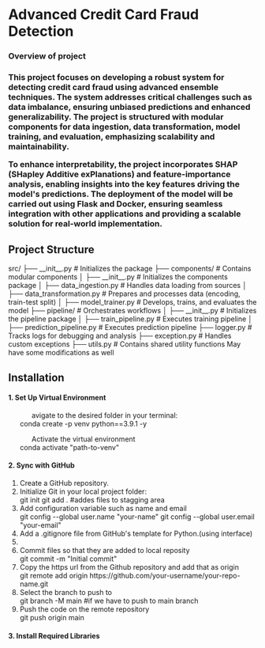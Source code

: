 <h1>Advanced Credit Card Fraud Detection</h1>
<h3>Overview of project<h3>
<p>This project focuses on developing a robust system for detecting credit card fraud using advanced ensemble techniques. The system addresses critical challenges such as data imbalance, ensuring unbiased predictions and enhanced generalizability. The project is structured with modular components for data ingestion, data transformation, model training, and evaluation, emphasizing scalability and maintainability.</p>
<p> To enhance interpretability, the project incorporates SHAP (SHapley Additive exPlanations) and feature-importance analysis, enabling insights into the key features driving the model's predictions. The deployment of the model will be carried out using Flask and Docker, ensuring seamless integration with other applications and providing a scalable solution for real-world implementation.</p>
<h2>Project Structure</h2>
src/
├── __init__.py              # Initializes the package
├── components/              # Contains modular components
│   ├── __init__.py          # Initializes the components package
│   ├── data_ingestion.py    # Handles data loading from sources
│   ├── data_transformation.py # Prepares and processes data (encoding, train-test split)
│   ├── model_trainer.py     # Develops, trains, and evaluates the model
├── pipeline/                # Orchestrates workflows
│   ├── __init__.py          # Initializes the pipeline package
│   ├── train_pipeline.py    # Executes training pipeline
│   ├── prediction_pipeline.py # Executes prediction pipeline
├── logger.py                # Tracks logs for debugging and analysis
├── exception.py             # Handles custom exceptions
├── utils.py                 # Contains shared utility functions
May have some modifications as well

<h2>Installation</h1>
<h4>1. Set Up Virtual Environment</h4>
<ol>
    <ul>avigate to the desired folder in your terminal:</ul>
    conda create -p venv python==3.9.1 -y
    <ul>Activate the virtual environment</ul>
    conda activate "path-to-venv"
</ol>
<h4>2. Sync with GitHub</h4>
<ol>
    <li>Create a GitHub repository.</li>
    <li>Initialize Git in your local project folder:</li>
        git init
        git add . #addes files to stagging area
    <li>Add configuration variable such as name and email</li>
        git config --global user.name "your-name"
        git config --global user.email "your-email"
    <li>Add a .gitignore file from GitHub's template for Python.(using interface)<li>
    <li>Commit files so that they are added to local reposity</li>
        git commit -m "Initial commit"
    <li>Copy the https url from the Github repository and add that as origin</li>
        git remote add origin https://github.com/your-username/your-repo-name.git
    <li>Select the branch to push to</li>
        git branch -M main #if we have to push to main branch
    <li>Push the code on the remote repository</li>
        git push origin main
</ol>
<h4>3. Install Required Libraries</h4>

